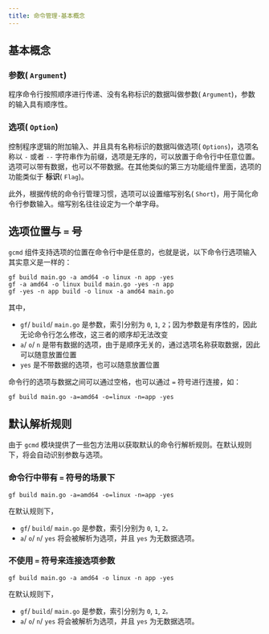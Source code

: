 ```yaml
---
title: 命令管理-基本概念
---
```


## 基本概念

### 参数( `Argument`)

程序命令行按照顺序进行传递、没有名称标识的数据叫做参数( `Argument`)，参数的输入具有顺序性。

### 选项( `Option`)

控制程序逻辑的附加输入、并且具有名称标识的数据叫做选项( `Options`)，选项名称以 `-` 或者 `--` 字符串作为前缀，选项是无序的，可以放置于命令行中任意位置。选项可以带有数据，也可以不带数据。在其他类似的第三方功能组件里面，选项的功能类似于 **标识**( `Flag`)。

此外，根据传统的命令行管理习惯，选项可以设置缩写别名( `Short`)，用于简化命令行参数输入。缩写别名往往设定为一个单字母。

## 选项位置与 `=` 号

`gcmd` 组件支持选项的位置在命令行中是任意的，也就是说，以下命令行选项输入其实意义是一样的：

```
gf build main.go -a amd64 -o linux -n app -yes
gf -a amd64 -o linux build main.go -yes -n app
gf -yes -n app build -o linux -a amd64 main.go
```

其中，

- `gf`/ `build`/ `main.go` 是参数，索引分别为 `0`, `1`, `2`；因为参数是有序性的，因此无论命令行怎么修改，这三者的顺序却无法改变
- `a`/ `o`/ `n` 是带有数据的选项，由于是顺序无关的，通过选项名称获取数据，因此可以随意放置位置
- `yes` 是不带数据的选项，也可以随意放置位置

命令行的选项与数据之间可以通过空格，也可以通过 `=` 符号进行连接，如：

```
gf build main.go -a=amd64 -o=linux -n=app -yes
```

## 默认解析规则

由于 `gcmd` 模块提供了一些包方法用以获取默认的命令行解析规则。在默认规则下，将会自动识别参数与选项。

### 命令行中带有 `=` 符号的场景下

```
gf build main.go -a=amd64 -o=linux -n=app -yes
```

在默认规则下，

- `gf`/ `build`/ `main.go` 是参数，索引分别为 `0`, `1`, `2。`
- `a`/ `o`/ `n`/ `yes` 将会被解析为选项，并且 `yes` 为无数据选项。

### 不使用 `=` 符号来连接选项参数

```
gf build main.go -a amd64 -o linux -n app -yes
```

在默认规则下，

- `gf`/ `build`/ `main.go` 是参数，索引分别为 `0`, `1`, `2。`
- `a`/ `o`/ `n`/ `yes` 将会被解析为选项，并且 `yes` 为无数据选项。